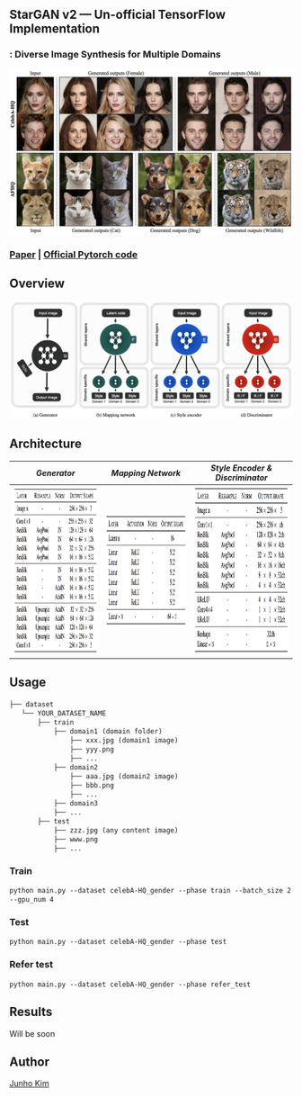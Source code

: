 ## StarGAN v2 &mdash; Un-official TensorFlow Implementation
### : Diverse Image Synthesis for Multiple Domains

<div align="center">
  <img src="./assets/teaser.png">
</div>

### [Paper](https://arxiv.org/abs/1912.01865) | [Official Pytorch code](https://github.com/clovaai/stargan-v2)

## Overview
<div align="center">
  <img src="./assets/overview.png">
</div>

## Architecture
*Generator* | *Mapping Network* | *Style Encoder & Discriminator* |
:---: | :---: | :---: |
<img src = './assets/g_archi.png' width = '400px' height = '300px'> | <img src = './assets/mapping_achi.png' width = '400px' height = '200px'> | <img src = './assets/sty_and_dis_archi.png' width = '400px' height = '300px'> |


## Usage
```
├── dataset
   └── YOUR_DATASET_NAME
       ├── train
           ├── domain1 (domain folder)
               ├── xxx.jpg (domain1 image)
               ├── yyy.png
               ├── ...
           ├── domain2
               ├── aaa.jpg (domain2 image)
               ├── bbb.png
               ├── ...
           ├── domain3
           ├── ...
       ├── test
           ├── zzz.jpg (any content image)
           ├── www.png
           ├── ...
```

### Train
```
python main.py --dataset celebA-HQ_gender --phase train --batch_size 2 --gpu_num 4
```

### Test
```
python main.py --dataset celebA-HQ_gender --phase test
```

### Refer test
```
python main.py --dataset celebA-HQ_gender --phase refer_test
```

## Results
Will be soon

## Author
[Junho Kim](http://bit.ly/jhkim_ai)

